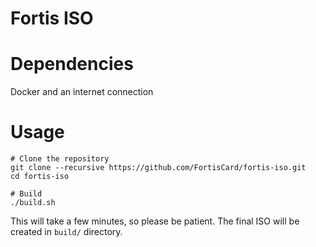 # Fortis ISO

# Dependencies
Docker and an internet connection

# Usage
```
# Clone the repository
git clone --recursive https://github.com/FortisCard/fortis-iso.git
cd fortis-iso

# Build
./build.sh
```

This will take a few minutes, so please be patient. The final ISO will be created in `build/` directory.
